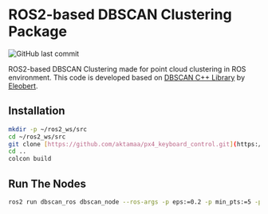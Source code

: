 # ROS2-based DBSCAN Clustering Package
![GitHub last commit](https://img.shields.io/github/last-commit/aktamaa/DBSCAN-ROS2)

ROS2-based DBSCAN Clustering made for point cloud clustering in ROS environment. This code is developed based on [DBSCAN C++ Library](https://github.com/Eleobert/dbscan.git) by [Eleobert](https://github.com/Eleobert).

## Installation
```bash
mkdir -p ~/ros2_ws/src
cd ~/ros2_ws/src
git clone [https://github.com/aktamaa/px4_keyboard_control.git](https://github.com/aktamaa/DBSCAN-ROS2.git)
cd ..
colcon build
```

## Run The Nodes
```bash
ros2 run dbscan_ros dbscan_node --ros-args -p eps:=0.2 -p min_pts:=5 -p std_threshold:=0.05 -p input_topic:=/ouster/points -p output_topic:=/clustered_points
```
